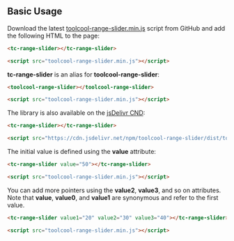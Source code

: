 ## Basic Usage

Download the latest [toolcool-range-slider.min.js](https://github.com/toolcool-org/toolcool-range-slider/blob/main/dist/toolcool-range-slider.min.js) script from GitHub and add the following HTML to the page:
```html
<tc-range-slider></tc-range-slider>

<script src="toolcool-range-slider.min.js"></script>
```

<div class="my-12 flex justify-center">
    <tc-range-slider></tc-range-slider>
</div>

**tc-range-slider** is an alias for **toolcool-range-slider**:

```html
<toolcool-range-slider></toolcool-range-slider>

<script src="toolcool-range-slider.min.js"></script>
```

The library is also available on the [jsDelivr CND](https://www.jsdelivr.com/package/npm/toolcool-range-slider):

```html
<tc-range-slider></tc-range-slider>

<script src="https://cdn.jsdelivr.net/npm/toolcool-range-slider/dist/toolcool-range-slider.min.js"></script>
```

The initial value is defined using the **value** attribute:

```html
<tc-range-slider value="50"></tc-range-slider>

<script src="toolcool-range-slider.min.js"></script>
```

<div class="my-12 flex justify-center">
    <tc-range-slider value="50"></tc-range-slider>
</div>

You can add more pointers using the **value2**, **value3**, and so on attributes. Note that **value**, **value0**, and **value1** are synonymous and refer to the first value.

```html
<tc-range-slider value1="20" value2="30" value3="40"></tc-range-slider>

<script src="toolcool-range-slider.min.js"></script>
```

<div class="my-12 flex justify-center">
    <tc-range-slider value1="20" value2="50" value3="80"></tc-range-slider>
</div>



